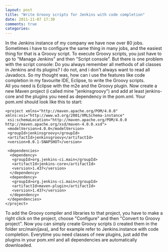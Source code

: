 ```yaml
---
layout: post
title: "Write Groovy scripts for Jenkins with code completion"
date: 2011-11-07 17:30
comments: true
categories: 
---
```


In the Jenkins instance of my company we have now over 80 jobs. Sometimes i have to configure the same thing in many jobs, and the easiest thing for that is a Groovy script.
To execute Groovy scripts, you just have to go to "Manage Jenkins" and then "Script console". But there is one problem with the script console: Do you always remember all methods of all classes in Jenkins and its plugins? I do not, and i don't always want to read all Javadocs. So my thought was, how can i use the features like code completion in my favourite IDE, Eclipse, to write the Groovy scripts.  
All you need is Eclipse with the m2e and the Groovy plugin. Now create a new Maven project (i called mine "jenkinsgroovy") and add at least jenkins-core and the plugins you need as dependency in the pom.xml. Your pom.xml should look like this to start:

	<project xmlns="http://maven.apache.org/POM/4.0.0" xmlns:xsi="http://www.w3.org/2001/XMLSchema-instance"
	 xsi:schemaLocation="http://maven.apache.org/POM/4.0.0 http://maven.apache.org/xsd/maven-4.0.0.xsd">
	 <modelVersion>4.0.0</modelVersion>
	 <groupId>jenkinsgroovy</groupId>
	 <artifactId>jenkinsgroovy</artifactId>
	 <version>0.0.1-SNAPSHOT</version>
	 
	 <dependencies>
	  <dependency>
	   <groupId>org.jenkins-ci.main</groupId>
	   <artifactId>jenkins-core</artifactId>
	   <version>1.437</version>
	  </dependency>
	  <dependency>
	   <groupId>org.jenkins-ci.main</groupId>
	   <artifactId>maven-plugin</artifactId>
	   <version>1.437</version>
	  </dependency>
	 </dependencies>
	</project>

To add the Groovy compiler and libraries to that project, you have to make a right click on the project, choose "Configure" and then "Convert to Groovy project". Now you can simply create Groovy scripts (i created them in the folder src/main/java), and for example refer to Jenkins.instance with code completion.
Everytime you need classes of new plugins, just add the plugins in your pom.xml and all dependencies are automatically downloaded.
